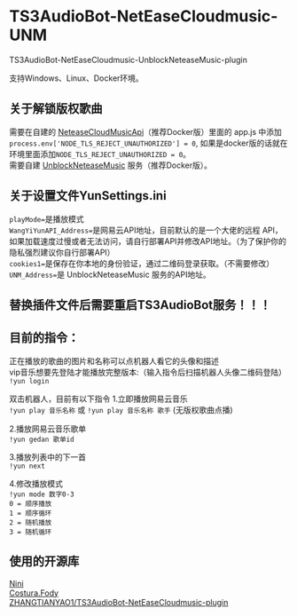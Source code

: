 # TS3AudioBot-NetEaseCloudmusic-UNM
TS3AudioBot-NetEaseCloudmusic-UnblockNeteaseMusic-plugin

支持Windows、Linux、Docker环境。

## 关于解锁版权歌曲
需要在自建的 [NeteaseCloudMusicApi](https://github.com/Binaryify/NeteaseCloudMusicApi)（推荐Docker版）里面的 app.js 中添加 `process.env['NODE_TLS_REJECT_UNAUTHORIZED'] = 0`, 如果是docker版的话就在环境里面添加`NODE_TLS_REJECT_UNAUTHORIZED = 0`。  
需要自建 [UnblockNeteaseMusic](https://github.com/UnblockNeteaseMusic/server) 服务（推荐Docker版）。

## 关于设置文件YunSettings.ini
`playMode=`是播放模式   
`WangYiYunAPI_Address=`是网易云API地址，目前默认的是一个大佬的远程 API，如果加载速度过慢或者无法访问，请自行部署API并修改API地址。（为了保护你的隐私强烈建议你自行部署API）   
`cookies1=`是保存在你本地的身份验证，通过二维码登录获取。（不需要修改）   
`UNM_Address=`是 UnblockNeteaseMusic 服务的API地址。 

## 替换插件文件后需要重启TS3AudioBot服务！！！

## 目前的指令：
正在播放的歌曲的图片和名称可以点机器人看它的头像和描述  
vip音乐想要先登陆才能播放完整版本:（输入指令后扫描机器人头像二维码登陆）
`!yun login`  

双击机器人，目前有以下指令
1.立即播放网易云音乐  
`!yun play 音乐名称` 或 `!yun play 音乐名称 歌手` (无版权歌曲点播)  
  
2.播放网易云音乐歌单    
`!yun gedan 歌单id`  

3.播放列表中的下一首    
`!yun next`  

4.修改播放模式    
`!yun mode 数字0-3`    
`0 = 顺序播放`    
`1 = 顺序循环`    
`2 = 随机播放`    
`3 = 随机循环`    


## 使用的开源库

[Nini](https://github.com/bmatzelle/nini)     
[Costura.Fody](https://github.com/Fody/Costura/)    
[ZHANGTIANYAO1/TS3AudioBot-NetEaseCloudmusic-plugin](https://github.com/ZHANGTIANYAO1/TS3AudioBot-NetEaseCloudmusic-plugin) 